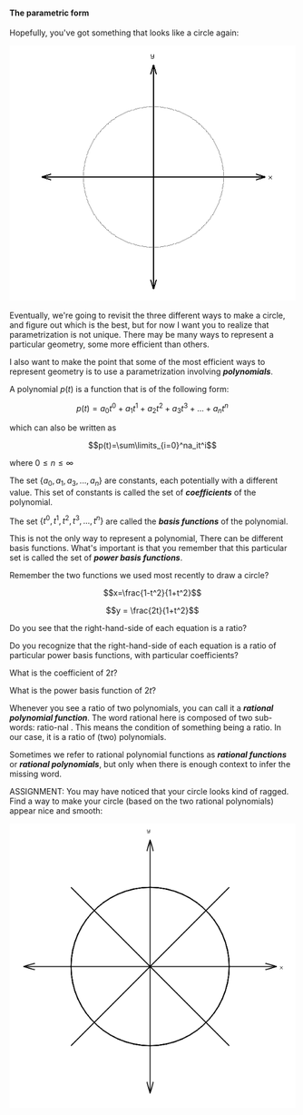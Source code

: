 #### The parametric form

Hopefully, you've got something that looks like a circle again:

![1560840305010](artifacts/1581021252243.png)

Eventually, we're going to revisit the three different ways to make a circle, and figure out which is the best, but for now I want you to realize that parametrization is not unique.  There may be many ways to represent a particular geometry, some more efficient than others.

I also want to make the point that some of the most efficient ways to represent geometry is to use a parametrization involving ***polynomials***.

A polynomial $p(t)$ is a function that  is of the following form:

$$p(t)=a_0t^0+a_1t^1+a_2t^2+a_3t^3+...+a_nt^n$$

which can also be written as

$$p(t)=\sum\limits_{i=0}^na_it^i$$

where $0\le n\le \infty$

The set $\{a_0, a_1, a_3, ..., a_n\}$ are constants, each potentially with a different value. This set of constants is called the set of ***coefficients*** of the polynomial.

The set $\{t^0, t^1, t^2, t^3, ..., t^n\}$ are called the ***basis functions*** of the polynomial. 

This is not the only way to represent a polynomial, There can be different basis functions. What's important is that you remember that this particular set is called the set of ***power basis functions***.

Remember the two functions we used most recently to draw a circle?

$$x=\frac{1-t^2}{1+t^2}$$

$$y = \frac{2t}{1+t^2}$$

Do you see that the right-hand-side of each equation is a ratio?

Do you recognize that the right-hand-side of each equation is a ratio of particular power basis functions, with particular coefficients?

What is the coefficient of $2t$?

What is the power basis function of $2t$? 

Whenever you see a ratio of two polynomials, you can call it a ***rational polynomial function***. The word rational here is composed of two sub-words: ratio-nal .  This means the condition of something being a ratio. In our case, it is a ratio of (two) polynomials.

Sometimes we refer to rational polynomial functions as ***rational functions*** or ***rational polynomials***, but only when there is enough context to infer the missing word.



ASSIGNMENT: You may have noticed that your circle looks kind of ragged.  Find a way to make your circle (based on the two rational polynomials) appear nice and smooth:

![1581028849439](artifacts/1581028849439.png)